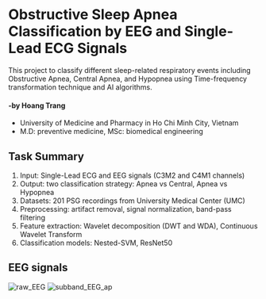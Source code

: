 # Obstructive Sleep Apnea Classification by EEG and Single-Lead ECG Signals
This project to classify different sleep-related respiratory events including Obstructive Apnea, Central Apnea, and Hypopnea using Time-frequency transformation technique and AI algorithms.
#### -by Hoang Trang
* University of Medicine and Pharmacy in Ho Chi Minh City, Vietnam
* M.D: preventive medicine, MSc: biomedical engineering
## Task Summary
1. Input: Single-Lead ECG and EEG signals (C3M2 and C4M1 channels)
2. Output: two classification strategy: Apnea vs Central, Apnea vs Hypopnea
3. Datasets: 201 PSG recordings from University Medical Center (UMC)
4. Preprocessing: artifact removal, signal normalization, band-pass filtering
5. Feature extraction: Wavelet decomposition (DWT and WDA), Continuous Wavelet Transform
6. Classification models: Nested-SVM, ResNet50
## EEG signals
![raw_EEG](https://github.com/user-attachments/assets/f671e12c-e931-42bd-91b2-9952cb71819e)
![subband_EEG_ap](https://github.com/user-attachments/assets/58419eb6-4a18-44a9-8c10-d82bd43ccc36)
